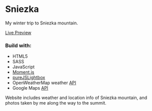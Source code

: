 # Sniezka

My winter trip to Sniezka mountain.

[Live Preview](https://mariusjagminas.github.io/Sniezka/)

### Build with:

- HTML5
- SASS
- JavaScript
- [Moment.js](https://momentjs.com/)
- [pureJSLightbox](https://github.com/dianadi09/pureJSLightbox)
- OpenWeatherMap weather [API](https://openweathermap.org/api)
- Google Maps [API](https://developers.google.com/maps/documentation/)

Website includes weather and location info of Sniezka mountain,
and photos taken by me along the way to the summit.
